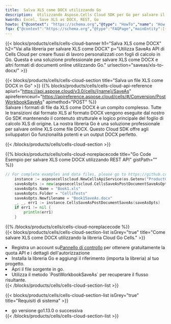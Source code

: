 ```yaml
---
title:  Salva XLS come DOCX utilizzando Go
description:  Utilizzando Aspose.Cells Cloud SDK per Go per salvare il file in formato XLS come file in formato DOCX.
kwords: Excel, Save XLS as DOCX, REST, Go
howto: {"@context": "https://schema.org","@type": "HowTo","name": "How to save XLS as DOCX using the Cells Cloud Go library.","description": "How to save XLS as DOCX using the Cells Cloud Go library.","image": {"@type": "ImageObject"},"url": "/go/saveas/xls-to-docx/","step": [{ "@type": "HowToStep","name": "How to save XLS as DOCX using the Cells Cloud Go library. step 1", "image": {"@type": "ImageObject",},"url": "/go/saveas/xls-to-docx/","text": "Register an account at <a href='https://dashboard.aspose.cloud/'>Dashboard</a> to get free API quota & authorization details",},{ "@type": "HowToStep","name": "How to save XLS as DOCX using the Cells Cloud Go library. step 1", "image": {"@type": "ImageObject",},"url": "/go/saveas/xls-to-docx/","text": "Install Go library and add the reference (import the library) to your project.",},{ "@type": "HowToStep","name": "How to save XLS as DOCX using the Cells Cloud Go library. step 1", "image": {"@type": "ImageObject",},"url": "/go/saveas/xls-to-docx/","text": "Open the source file in go.",},{ "@type": "HowToStep","name": "How to save XLS as DOCX using the Cells Cloud Go library. step 1", "image": {"@type": "ImageObject",},"url": "/go/saveas/xls-to-docx/","text": "Use the `PostWorkbookSaveAs` method to retrieve the resulting stream.",}, ],"supply": {"@type": "HowToSupply","name": "document"},"tool": [{"@type": "HowToTool","name": "Goland, Visual Studio Code, Eclipse"},{"@type": "HowToTool","name": "Aspose Cells"}],"totalTime": "PT6M"}
fqa: {"@context":"https://schema.org","@type":"FAQPage","mainEntity":[{"@type":"Question","name":"Why save file as other formats file in C# using REST API?","acceptedAnswer":{"@type":"Answer","text":"Documents are encoded in many ways, and some files may be incompatible with the software you use. To open and read such files, just save them as appropriate file formats.<br/><ol><li>Install .NET SDK and add the reference (import the library) to your project.</li><li>Open the source file in C# using REST API.</li><li>Call the PostWorkbookSaveAsRequest() method, passing an output filename with required extension.</li><li>Get the result of save as a separate file.</li></ol>"}},{"@type":"Question","name":"What file formats can I save as with your C# library?","acceptedAnswer":{"@type":"Answer","text":"We support a variety of file formats for conversion using .NET library, including XLSX, Excel, xls , PDF, CSV, HTML, Markdown, XML, PNG, JPG, TIFF, Json, TXT and many more."}},{"@type":"Question","name":"What is the maximum allowed file size for conversion using this .NET library?","acceptedAnswer":{"@type":"Answer","text":"There are no file size limits for format conversions using .NET library."}}]}
---
```

{{< blocks/products/cells/cells-cloud-banner h1="Salva XLS come DOCX" h2="Vai alla libreria per salvare XLS come DOCX" p="Utilizza SaveAs API di Cells Cloud per creare flussi di lavoro personalizzati con fogli di calcolo in Go. Questa è una soluzione professionale per salvare XLS come DOCX e altri formati di documenti online utilizzando Go." urlsection="saveas/xls-to-docx/" >}}

{{< blocks/products/cells/cells-cloud-section title="Salva un file XLS come DOCX in Go" >}}
{{% blocks/products/cells/cells-cloud-api-reference apiurl="https://api.aspose.cloud/v3.0/cells/{name}/SaveAs" apireferenceurl="https://apireference.aspose.cloud/cells/#/Conversion/PostWorkbookSaveAs" apimethod="POST" %}}
<br/>
Salvare i formati di file da XLS come DOCX è un compito complesso. Tutte le transizioni dal formato XLS al formato DOCX vengono eseguite dal nostro Go SDK mantenendo il contenuto strutturale e logico principale del foglio di calcolo XLS di origine. La nostra libreria Go è una soluzione professionale per salvare online XLS come file DOCX. Questo Cloud SDK offre agli sviluppatori Go funzionalità potenti e un output DOCX perfetto.

{{< /blocks/products/cells/cells-cloud-section >}}

{{% blocks/products/cells/cells-cloud-noreplacecode title="Go Code Esempio per salvare XLS come DOCX utilizzando REST API" gistPath="" %}}
  
```go
// For complete examples and data files, please go to https://github.com/aspose-cells-cloud/aspose-cells-cloud-go/
    instance := asposecellscloud.NewCellsApiService(os.Getenv("ProductClientId"), os.Getenv("ProductClientSecret"))
    saveAsOpts := new(asposecellscloud.CellsSaveAsPostDocumentSaveAsOpts)
    saveAsOpts.Name = "Book1.xls"
    saveAsOpts.Folder = "CellsTests"
    saveAsOpts.Newfilename = "Book1SaveAs.docx"
    _, _, err1 := instance.CellsSaveAsPostDocumentSaveAs(saveAsOpts)
    if err1 != nil {
	    println(err1)
    }
```
  
{{% /blocks/products/cells/cells-cloud-noreplacecode %}}
<br/>
{{< blocks/products/cells/cells-cloud-section-list isGrey="true" title="Come salvare XLS come DOCX utilizzando la libreria Cloud Go Cells." >}}
<li> Registra un account su<a href="https://dashboard.aspose.cloud/">Pannello di controllo</a> per ottenere gratuitamente la quota API e i dettagli dell'autorizzazione</li>
<li>Installa la libreria Go e aggiungi il riferimento (importa la libreria) al tuo progetto.</li>
<li>Apri il file sorgente in go.</li>
<li>Utilizza il metodo `PostWorkbookSaveAs` per recuperare il flusso risultante.</li>
{{< /blocks/products/cells/cells-cloud-section-list >}}

{{< blocks/products/cells/cells-cloud-section-list isGrey="true" title="Requisiti di sistema" >}}
<li>go versione go1.13.0 o successiva</li>
{{< /blocks/products/cells/cells-cloud-section-list >}}
